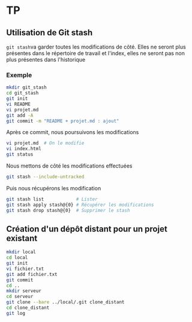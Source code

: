 # TP

## Utilisation de Git stash

```git stash```va garder toutes les modifications de côté. Elles ne seront plus présentes dans le répertoire de travail et l'index, elles ne seront pas non plus présentes dans l'historique

### Exemple

```sh
mkdir git_stash
cd git_stash
git init
vi README
vi projet.md
git add -A
git commit -m "README + projet.md : ajout"
```

Après ce commit, nous poursuivons les modifications

```sh
vi projet.md  # On le modifie
vi index.html
git status
```

Nous mettons de côté les modifications effectuées

```sh
git stash --include-untracked
```

Puis nous récupérons les modification

```sh
git stash list            # Lister
git stash apply stash@{0} # Récupérer les modifications
git stash drop stash@{0}  # Supprimer le stash
```

## Création d'un dépôt distant pour un projet existant

```sh
mkdir local
cd local
git init
vi fichier.txt
git add fichier.txt
git commit
cd ..
mkdir serveur
cd serveur
git clone --bare ../local/.git clone_distant
cd clone_distant
git log
```